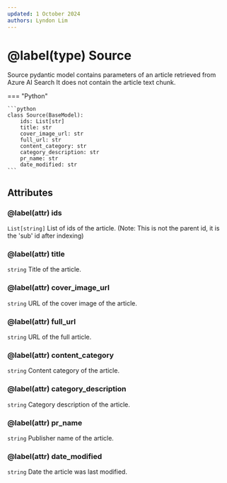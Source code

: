 ```yaml
---
updated: 1 October 2024
authors: Lyndon Lim
---
```


# @label(type) Source

Source pydantic model contains parameters of an article retrieved from Azure AI Search
It does not contain the article text chunk.

=== "Python"

    ```python
    class Source(BaseModel):
        ids: List[str]
        title: str
        cover_image_url: str
        full_url: str
        content_category: str
        category_description: str
        pr_name: str
        date_modified: str
    ```

## Attributes

### @label(attr) ids

`List[string]` List of ids of the article. (Note: This is not the parent id, it is the 'sub' id after indexing)

### @label(attr) title

`string` Title of the article.

### @label(attr) cover_image_url

`string` URL of the cover image of the article.

### @label(attr) full_url

`string` URL of the full article.

### @label(attr) content_category

`string` Content category of the article.

### @label(attr) category_description

`string` Category description of the article.

### @label(attr) pr_name

`string` Publisher name of the article.

### @label(attr) date_modified

`string` Date the article was last modified.
